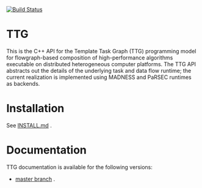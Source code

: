 [![Build Status](https://travis-ci.com/TESSEorg/ttg.svg?branch=master)](https://travis-ci.com/TESSEorg/ttg)

# TTG
This is the C++ API for the Template Task Graph (TTG) programming model for flowgraph-based composition of high-performance algorithms executable on distributed heterogeneous computer platforms. The TTG API abstracts out the details of the underlying task and data flow runtime; the current realization is implemented using MADNESS and PaRSEC runtimes as backends.

# Installation

See [INSTALL.md](https://github.com/TESSEorg/ttg/blob/master/INSTALL.md) .

# Documentation

TTG documentation is available for the following versions:
- [master branch](https://tesseorg.github.io/ttg/dox-master) .
